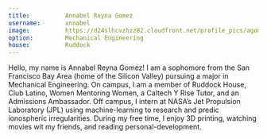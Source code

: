 ```yaml
---
title:          Annabel Reyna Gomez
username:       annabel
image:          https://d24slhcvzhzz82.cloudfront.net/profile_pics/agomez.png 
option:         Mechanical Engineering
house:          Ruddock
---
```


Hello, my name is Annabel Reyna Gomez! I am a sophomore from the San Francisco Bay Area (home of the Silicon Valley) pursuing a major in Mechanical Engineering. On campus, I am a member of Ruddock House, Club Latino, Women Mentoring Women, a Caltech Y Rise Tutor, and an Admissions Ambassador. Off campus, I intern at NASA’s Jet Propulsion Laboratory (JPL) using machine-learning to research and predic ionospheric irregularities. During my free time, I enjoy 3D printing, watching movies wit my friends, and reading personal-development. 
